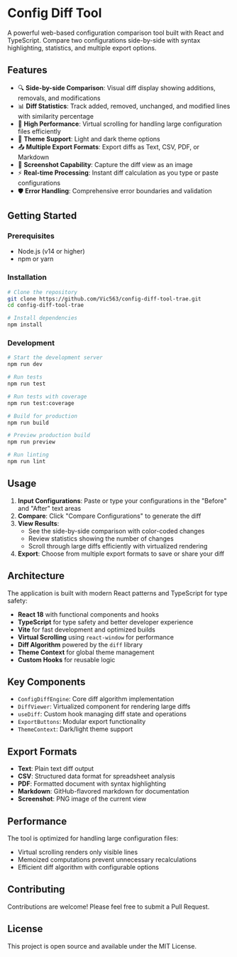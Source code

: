 # Config Diff Tool

A powerful web-based configuration comparison tool built with React and TypeScript. Compare two configurations side-by-side with syntax highlighting, statistics, and multiple export options.

## Features

- 🔍 **Side-by-side Comparison**: Visual diff display showing additions, removals, and modifications
- 📊 **Diff Statistics**: Track added, removed, unchanged, and modified lines with similarity percentage
- 🚀 **High Performance**: Virtual scrolling for handling large configuration files efficiently
- 🎨 **Theme Support**: Light and dark theme options
- 📤 **Multiple Export Formats**: Export diffs as Text, CSV, PDF, or Markdown
- 📸 **Screenshot Capability**: Capture the diff view as an image
- ⚡ **Real-time Processing**: Instant diff calculation as you type or paste configurations
- 🛡️ **Error Handling**: Comprehensive error boundaries and validation

## Getting Started

### Prerequisites

- Node.js (v14 or higher)
- npm or yarn

### Installation

```bash
# Clone the repository
git clone https://github.com/Vic563/config-diff-tool-trae.git
cd config-diff-tool-trae

# Install dependencies
npm install
```

### Development

```bash
# Start the development server
npm run dev

# Run tests
npm run test

# Run tests with coverage
npm run test:coverage

# Build for production
npm run build

# Preview production build
npm run preview

# Run linting
npm run lint
```

## Usage

1. **Input Configurations**: Paste or type your configurations in the "Before" and "After" text areas
2. **Compare**: Click "Compare Configurations" to generate the diff
3. **View Results**: 
   - See the side-by-side comparison with color-coded changes
   - Review statistics showing the number of changes
   - Scroll through large diffs efficiently with virtualized rendering
4. **Export**: Choose from multiple export formats to save or share your diff

## Architecture

The application is built with modern React patterns and TypeScript for type safety:

- **React 18** with functional components and hooks
- **TypeScript** for type safety and better developer experience
- **Vite** for fast development and optimized builds
- **Virtual Scrolling** using `react-window` for performance
- **Diff Algorithm** powered by the `diff` library
- **Theme Context** for global theme management
- **Custom Hooks** for reusable logic

## Key Components

- `ConfigDiffEngine`: Core diff algorithm implementation
- `DiffViewer`: Virtualized component for rendering large diffs
- `useDiff`: Custom hook managing diff state and operations
- `ExportButtons`: Modular export functionality
- `ThemeContext`: Dark/light theme support

## Export Formats

- **Text**: Plain text diff output
- **CSV**: Structured data format for spreadsheet analysis
- **PDF**: Formatted document with syntax highlighting
- **Markdown**: GitHub-flavored markdown for documentation
- **Screenshot**: PNG image of the current view

## Performance

The tool is optimized for handling large configuration files:
- Virtual scrolling renders only visible lines
- Memoized computations prevent unnecessary recalculations
- Efficient diff algorithm with configurable options

## Contributing

Contributions are welcome! Please feel free to submit a Pull Request.

## License

This project is open source and available under the MIT License.